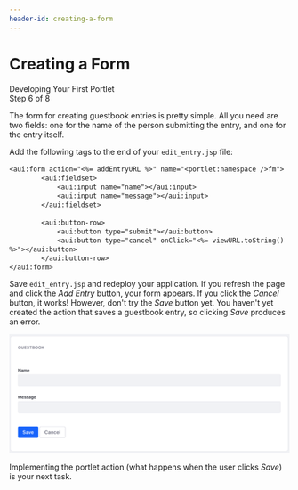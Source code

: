 ```yaml
---
header-id: creating-a-form
---
```


# Creating a Form

<div class="learn-path-step">
    <p>Developing Your First Portlet<br>Step 6 of 8</p>
</div>

The form for creating guestbook entries is pretty simple. All you need are two 
fields: one for the name of the person submitting the entry, and one for the 
entry itself. 

Add the following tags to the end of your `edit_entry.jsp` file: 

    <aui:form action="<%= addEntryURL %>" name="<portlet:namespace />fm">
            <aui:fieldset>
                <aui:input name="name"></aui:input>
                <aui:input name="message"></aui:input>
            </aui:fieldset>

            <aui:button-row>
                <aui:button type="submit"></aui:button>
                <aui:button type="cancel" onClick="<%= viewURL.toString() %>"></aui:button>
            </aui:button-row>
    </aui:form>

Save `edit_entry.jsp` and redeploy your application. If you refresh the page and
click the *Add Entry* button, your form appears. If you click the *Cancel* 
button, it works! However, don't try the *Save* button yet. You haven't yet
created the action that saves a guestbook entry, so clicking *Save* produces an
error.

![Figure 1: This is the Guestbook application's form for adding entries.](../../../images/first-guestbook-portlet-edit-entry.png)

Implementing the portlet action (what happens when the user clicks *Save*) is
your next task. 
